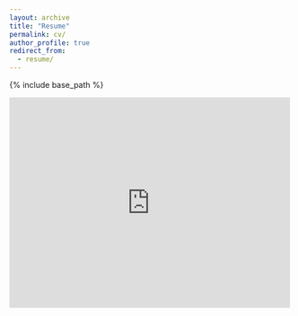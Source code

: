 ```yaml
---
layout: archive
title: "Resume"
permalink: cv/
author_profile: true
redirect_from:
  - resume/
---
```


{% include base_path %}

<embed src="https://docs.google.com/viewerng/viewer?url=https://github.com/erenovic/cetineren/raw/master/assets/Cetin-Eren-Resume.pdf" width="500" height="375">